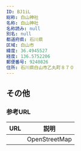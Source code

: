```yaml
---
ID: BJ1iL
総称: 白山神社
名称: 白山神社
名称読み: null
別名: null
都道府県: 石川県
区域: 白山市
緯度: 36.4945527
経度: 136.5752206
郵便番号: 9240826
住所: 石川県白山市乙丸町８７０
---
```


## その他

### 参考URL

| URL | 説明          |
| --- | ------------- |
|     | OpenStreetMap |
